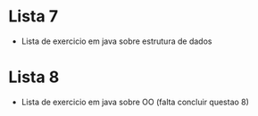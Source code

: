 # Lista 7

- Lista de exercicio em java sobre estrutura de dados

# Lista 8

- Lista de exercicio em java sobre OO (falta concluir questao 8)